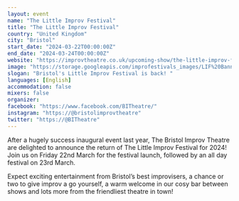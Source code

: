 ```yaml
---
layout: event
name: "The Little Improv Festival"
title: "The Little Improv Festival"
country: "United Kingdom"
city: "Bristol"
start_date: "2024-03-22T00:00:00Z"
end_date: "2024-03-24T00:00:00Z"
website: "https://improvtheatre.co.uk/upcoming-show/the-little-improv-festival/"
image: "https://storage.googleapis.com/improfestivals_images/LIF%20Banner%20%281200%20x%20628%20px%29%20-%20Amy%20Iles.png"
slogan: "Bristol's Little Improv Festival is back! "
languages: [English]
accommodation: false
mixers: false
organizer: 
facebook: "https://www.facebook.com/BITheatre/"
instagram: "https://@bristolimprovtheatre"
twitter: "https://@BITheatre"
---
```


After a hugely success inaugural event last year, The Bristol Improv Theatre are delighted to announce the return of The Little Improv Festival for 2024! Join us on Friday 22nd March for the festival launch, followed by an all day festival on 23rd March.

Expect exciting entertainment from Bristol’s best improvisers, a chance or two to give improv a go yourself, a warm welcome in our cosy bar between shows and lots more from the friendliest theatre in town!


